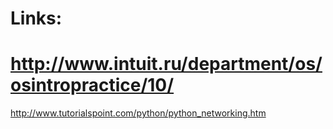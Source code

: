 Links:
===========================================================
http://www.intuit.ru/department/os/osintropractice/10/
===========================================================
http://www.tutorialspoint.com/python/python_networking.htm
